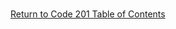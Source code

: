 # 

[Return to Code 201 Table of Contents](https://rogermreyes.github.io/Reading-Notes/Code-201-Reading-Notes)